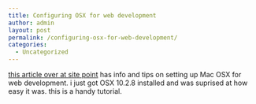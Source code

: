 ```yaml
---
title: Configuring OSX for web development
author: admin
layout: post
permalink: /configuring-osx-for-web-development/
categories:
  - Uncategorized
---
```

[this article over at site point][1] has info and tips on setting up Mac OSX for web development. i just got OSX 10.2.8 installed and was suprised at how easy it was. this is a handy tutorial.

 [1]: http://www.sitepoint.com/article/1263